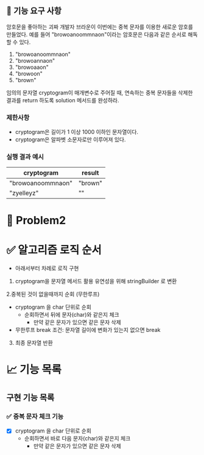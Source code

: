 ## 🚀 기능 요구 사항

암호문을 좋아하는 괴짜 개발자 브라운이 이번에는 중복 문자를 이용한 새로운 암호를 만들었다. 예를 들어 "browoanoommnaon"이라는 암호문은 다음과 같은 순서로 해독할 수 있다.

1. "browoanoommnaon"
2. "browoannaon"
3. "browoaaon"
4. "browoon"
5. "brown"

임의의 문자열 cryptogram이 매개변수로 주어질 때, 연속하는 중복 문자들을 삭제한 결과를 return 하도록 solution 메서드를 완성하라.

### 제한사항

- cryptogram은 길이가 1 이상 1000 이하인 문자열이다.
- cryptogram은 알파벳 소문자로만 이루어져 있다.

### 실행 결과 예시

| cryptogram | result |
| --- | --- |
| "browoanoommnaon" | "brown" |
| "zyelleyz" | "" |



# 🚀 Problem2

# ✅ 알고리즘 로직 순서

- 아래서부터 차례로 로직 구현

1. cryptogram을 문자열 메서드 활용 유연성을 위해 stringBuilder 로 변환

2.중복된 것이 없을때까지 순회 (무한루프)
- cryptogram 을 char 단위로 순회
    - 순회하면서 뒤에 문자(char)와 같은지 체크
        - 만약 같은 문자가 있으면 같은 문자 삭제
- 무한루프 break 조건: 문자열 길이에 변화가 있는지 없으면 break

3. 최종 문자열 반환

# 📈 기능 목록

## 구현 기능 목록

### ✅ 중복 문자 체크 기능

- [X] cryptogram 을 char 단위로 순회
    - 순회하면서 바로 다음 문자(char)와 같은지 체크
        - 만약 같은 문자가 있으면 같은 문자 삭제


